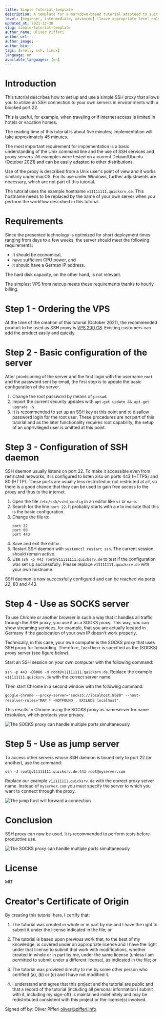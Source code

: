 ```yaml
---
title: Simple Tutorial-template
description: A template for a markdown-based tutorial adapteed to suit my needs.
level: [beginner, intermediate, advanced] (leave appropriate level only)
updated_at: 2021-12-30
slug: simple-tutorial-template
author_name: Oliver Pifferi
author_url: -
author_image: -
author_bio: -
tags: [shell, ssh, linux] 
language: en
available_languages: [en]
---
```


# Introduction
This tutorial describes how to set up and use a simple SSH proxy that allows you to utilize an SSH connection to your own servers in environments with a blocked port 22.

This is useful, for example, when traveling or if internet access is limited in hotels or vacation homes.

The reading time of this tutorial is about five minutes; implementation will take approximately 45 minutes.

The most important requirement for implementation is a basic understanding of the Unix command line and the use of SSH services and proxy servers. All examples were tested on a current Debian/Ubuntu (October 2021) and can be easily adapted to other distributions.

Use of the proxy is described from a Unix user's point of view and it works similarly under macOS. For its use under Windows, further adjustments are necessary, which are not part of this tutorial.

The tutorial uses the example hostname `v11111111.quicksrv.de`. This hostname needs to be replaced by the name of your own server when you perform the workflow described in this tutorial.

# Requirements
Since the presented technology is optimized for short deployment times ranging from days to a few weeks, the server should meet the following requirements:

* It should be economical,
* have sufficient CPU power, and
* it should have a German IP address.

The hard disk capacity, on the other hand, is not relevant.

The simplest VPS from netcup meets these requirements thanks to hourly billing.

# Step 1 - Ordering the VPS
At the time of the creation of this tutorial (October 2021), the recommended product to be used as SSH proxy is [VPS 200 G8](https://www.netcup.de/bestellen/produkt.php?produkt=2000). 
Existing customers can add the product easily and quickly.

# Step 2 - Basic configuration of the server
After provisioning of the server and the first login with the username `root` and the password sent by email, the first step is to update the basic configuration of the server.

1. Change the root password by means of `passwd`.
2. Import the current security updates with `apt-get update && apt-get upgrade -y`.
3. It is recommended to set up an SSH key at this point and to disallow password login for the root user. These procedures are not part of this tutorial and as the later functionality requires root capability, the setup of an unprivileged user is omitted at this point.

# Step 3 - Configuration of SSH daemon
SSH daemon usually listens on port 22. To make it accessible even from restricted networks, it is configured to listen also on ports 443 (HTTPS) and 80 (HTTP). These ports are usually less restricted or not restricted at all, so there is a good chance that they can be used to gain free access to the proxy and thus to the internet.

1. Open the file `/etc/ssh/sshd_config` in an editor like `vi` or `nano`.
2. Search for the line `port 22`. It probably starts with a `#` to indicate that this is the basic configuration.
3. Change the file to:
   ```
   port 22 
   port 80 
   port 443 
   ```
4. Save and exit the editor.
5. Restart SSH daemon with `systemctl restart ssh`. The current session should remain active.
6. Use `ssh -p 443 root@v11111111.quicksrv.de` to test if the configuration was set up successfully.
   Please replace `v11111111.quicksrv.de` with your own hostname.

SSH daemon is now successfully configured and can be reached via ports 22, 80 and 443.

# Step 4 - Use as SOCKS server
To use Chrome or another browser in such a way that it handles all traffic through the SSH proxy, you use it as a SOCKS proxy. This way, you can show streaming services, for example, that you are actually located in Germany if the geolocation of your own IP doesn't work properly.

Technically, in this case, your own computer is the SOCKS proxy that uses SSH proxy for forwarding. Therefore, `localhost` is specified as the (SOCKS) proxy server (see figure below).

Start an SSH session on your own computer with the following command:

`ssh -p 443 -D8080 -N root@v11111111.quicksrv.de`. Replace the example `v11111111.quicksrv.de` with the correct server name.

Then start Chrome in a second window with the following command:

`google-chrome --proxy-server="socks5://localhost:8080" --host-resolver-rules="MAP * ~NOTFOUND , EXCLUDE localhost"`.

This results in Chrome using the SOCKS proxy as nameserver for name resolution, which protects your privacy.

![The SOCKS proxy can handle multiple ports simultaneously](images/socks.png)

# Step 5 - Use as jump server
To access other servers whose SSH daemon is bound only to port 22 (or another), use the command:

`ssh -J root@v11111111.quicksrv.de:443 root@myserver.com`

Replace our example `v11111111.quicksrv.de` with the correct proxy server name. Instead of `myserver.com` you must specify the server to which you want to connect through the proxy.

![The jump host will forward a connection](images/jump.png)

# Conclusion
SSH proxy can now be used. It is recommended to perform tests before productive use.

![The SOCKS proxy can handle multiple ports simultaneously](images/socks.png)

# License
MIT

# Creator's Certificate of Origin
By creating this tutorial here, I certify that:

 1) The tutorial was created in whole or in part by me and I have the right to submit it under the license indicated in the file; or

 2) The tutorial is based upon previous work that, to the best of my knowledge, is covered under an appropriate license and I have the right under that license to submit that work with modifications, whether created in whole or in part by me, under the same license (unless I am permitted to submit under a different license), as indicated in the file; or

 3) The tutorial was provided directly to me by some other person who certified (a), (b) or (c) and I have not modified it.

 4) I understand and agree that this project and the tutorial are public and that a record of the tutorial (including all personal information I submit with it, including my sign-off) is maintained indefinitely and may be redistributed consistent with this project or the license(s) involved.

Signed off by: Oliver Pifferi <oliver@pifferi.info>
